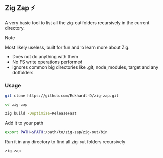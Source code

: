 ## Zig Zap ⚡

A very basic tool to list all the zig-out folders recursively in the current directory.

> [!NOTE]
> Most likely useless, built for fun and to learn more about Zig.

- Does not do anything with them
- No FS write operations performed
- ignores common big directories like .git, node_modules, target and any dotfolders

### Usage

```bash
git clone https://github.com/Eckhardt-D/zig-zap.git
```

```bash
cd zig-zap
```

```bash
zig build -Doptimize=ReleaseFast
```

Add it to your path

```bash
export PATH=$PATH:/path/to/zig-zap/zig-out/bin
```

Run it in any directory to find all zig-out folders recursively

```bash
zig-zap
```


